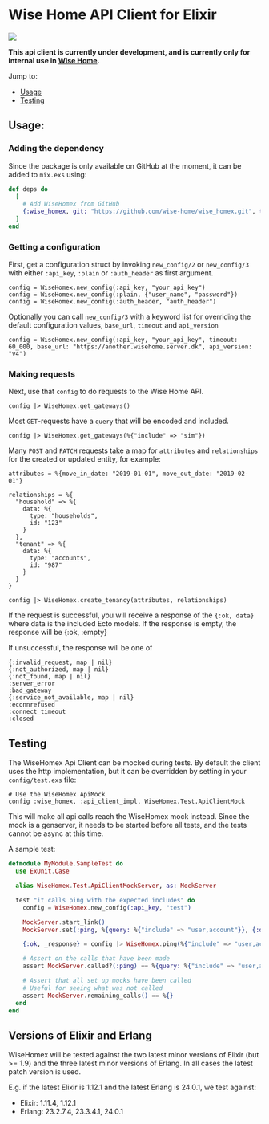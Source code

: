 # Wise Home API Client for Elixir

![](https://github.com/wise-home/wise_homex/workflows/CI/badge.svg)

**This api client is currently under development, and is currently only for internal use in [Wise Home](https://wisehome.dk).**

Jump to:

- [Usage](#usage)
- [Testing](#testing)


## Usage:

### Adding the dependency

Since the package is only available on GitHub at the moment, it can be added to `mix.exs` using:

```elixir
def deps do
  [
    # Add WiseHomex from GitHub
    {:wise_homex, git: "https://github.com/wise-home/wise_homex.git", tag: "0.6.2"}
  ]
end
```

### Getting a configuration

First, get a configuration struct by invoking `new_config/2` or `new_config/3` with either `:api_key`, `:plain` or `:auth_header` as first argument.

```
config = WiseHomex.new_config(:api_key, "your_api_key")
config = WiseHomex.new_config(:plain, {"user_name", "password"})
config = WiseHomex.new_config(:auth_header, "auth_header")
```

Optionally you can call `new_config/3` with a keyword list for overriding the default configuration values, `base_url`, `timeout` and `api_version`

```
config = WiseHomex.new_config(:api_key, "your_api_key", timeout: 60_000, base_url: "https://another.wisehome.server.dk", api_version: "v4")
```

### Making requests

Next, use that `config` to do requests to the Wise Home API.

```
config |> WiseHomex.get_gateways()
```

Most `GET`-requests have a `query` that will be encoded and included.

```
config |> WiseHomex.get_gateways(%{"include" => "sim"})
```

Many `POST` and `PATCH` requests take a map for `attributes` and `relationships` for the created or updated entity, for example:

```
attributes = %{move_in_date: "2019-01-01", move_out_date: "2019-02-01"}

relationships = %{
  "household" => %{
    data: %{
      type: "households",
      id: "123"
    }
  },
  "tenant" => %{
    data: %{
      type: "accounts",
      id: "987"
    }
  }
}

config |> WiseHomex.create_tenancy(attributes, relationships)
```

If the request is successful, you will receive a response of the `{:ok, data}` where data is the included Ecto models. If the response is empty, the response will be {:ok, :empty}

If unsuccessful, the response will be one of

```
{:invalid_request, map | nil}
{:not_authorized, map | nil}
{:not_found, map | nil}
:server_error
:bad_gateway
{:service_not_available, map | nil}
:econnrefused
:connect_timeout
:closed
```


## Testing

The WiseHomex Api Client can be mocked during tests. By default the client uses the http implementation, but it can be overridden by setting in your `config/test.exs` file:

```
# Use the WiseHomex ApiMock
config :wise_homex, :api_client_impl, WiseHomex.Test.ApiClientMock
```

This will make all api calls reach the WiseHomex mock instead. Since the mock is a genserver, it needs to be started before all tests, and the tests cannot be async at this time.

A sample test:

```elixir
defmodule MyModule.SampleTest do
  use ExUnit.Case

  alias WiseHomex.Test.ApiClientMockServer, as: MockServer

  test "it calls ping with the expected includes" do
    config = WiseHomex.new_config(:api_key, "test")

    MockServer.start_link()
    MockServer.set(:ping, %{query: %{"include" => "user,account"}}, {:ok, :put_mock_response_here})

    {:ok, _response} = config |> WiseHomex.ping(%{"include" => "user,account"})

    # Assert on the calls that have been made
    assert MockServer.called?(:ping) == %{query: %{"include" => "user,account"}}

    # Assert that all set up mocks have been called
    # Useful for seeing what was not called
    assert MockServer.remaining_calls() == %{}
  end
end
```

## Versions of Elixir and Erlang

WiseHomex will be tested against the two latest minor versions of Elixir (but >= 1.9) and the three latest minor versions of Erlang.
In all cases the latest patch version is used.

E.g. if the latest Elixir is 1.12.1 and the latest Erlang is 24.0.1, we test against:

* Elixir: 1.11.4, 1.12.1
* Erlang: 23.2.7.4, 23.3.4.1, 24.0.1

